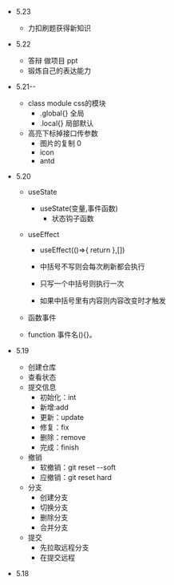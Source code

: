 - 5.23
    - 力扣刷题获得新知识
- 5.22
    - 答辩 做项目 ppt
    - 锻炼自己的表达能力
- 5.21--
    - class module css的模块
      - .global{} 全局
      - .local{}  局部默认
    - 高亮下标掉接口传参数
      - 图片的复制 0
      - icon
      - antd
  
- 5.20
    - useState
      - useState(变量,事件函数)
          - 状态钩子函数
    - useEffect
      - useEffect(()=>{
          return
        },[])
    
      - 中括号不写则会每次刷新都会执行
      - 只写一个中括号则执行一次
      - 如果中括号里有内容则内容改变时才触发
    
    - 函数事件
    - function 事件名(){}。
  
- 5.19
  - 创建仓库
  - 查看状态
  - 提交信息
    - 初始化：int
    - 新增:add
    - 更新：update
    - 修复：fix
    - 删除：remove
    - 完成：finish
  - 撤销
    - 软撤销：git reset --soft 
    - 应撤销：git reset hard
  - 分支
    - 创建分支
    - 切换分支
    - 删除分支
    - 合并分支
  - 提交
    - 先拉取远程分支
    - 在提交远程
- 5.18